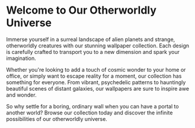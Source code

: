 <!--font:Poppins-->

# Welcome to Our Otherworldly Universe

Immerse yourself in a surreal landscape of alien planets and strange, otherworldly creatures with our stunning wallpaper collection. Each design is carefully crafted to transport you to a new dimension and spark your imagination.

Whether you're looking to add a touch of cosmic wonder to your home or office, or simply want to escape reality for a moment, our collection has something for everyone. From vibrant, psychedelic patterns to hauntingly beautiful scenes of distant galaxies, our wallpapers are sure to inspire awe and wonder.

So why settle for a boring, ordinary wall when you can have a portal to another world? Browse our collection today and discover the infinite possibilities of our otherworldly universe.

<!--

Write me markdown content of website with wallpaper:

"A surreal landscape of alien planets and strange, otherworldly creatures."

The header of the page should not be copy of the text but rather a real content of the website which is using this wallpaper.


---


Write me markdown content of website with wallpaper:

"A surreal landscape of alien planets and strange, otherworldly creatures."

The header of the page should not be copy of the text but rather a real content of the website which is using this wallpaper.


---


# Welcome to Our Otherworldly Universe

Immerse yourself in a surreal landscape of alien planets and strange, otherworldly creatures with our stunning wallpaper collection. Each design is carefully crafted to transport you to a new dimension and spark your imagination.

Whether you're looking to add a touch of cosmic wonder to your home or office, or simply want to escape reality for a moment, our collection has something for everyone. From vibrant, psychedelic patterns to hauntingly beautiful scenes of distant galaxies, our wallpapers are sure to inspire awe and wonder.

So why settle for a boring, ordinary wall when you can have a portal to another world? Browse our collection today and discover the infinite possibilities of our otherworldly universe.


---


Write me a Google font which is best fitting for the website.

Pick from the list:
- Cinzel Decorative
- Dancing Script
- Raleway
- Cinzel
- Creepster
- Orbitron
- Lato
- Inter
- Barlow Condensed
- Great Vibes
- Cormorant Garamond
- Alegreya
- IBM Plex Sans
- Open Sans
- Playfair Display
- Roboto
- Futura
- Cabin
- Exo 2
- Lobster
- Poppins
- Montserrat


Write just the font name nothing else.


---


Poppins

-->
